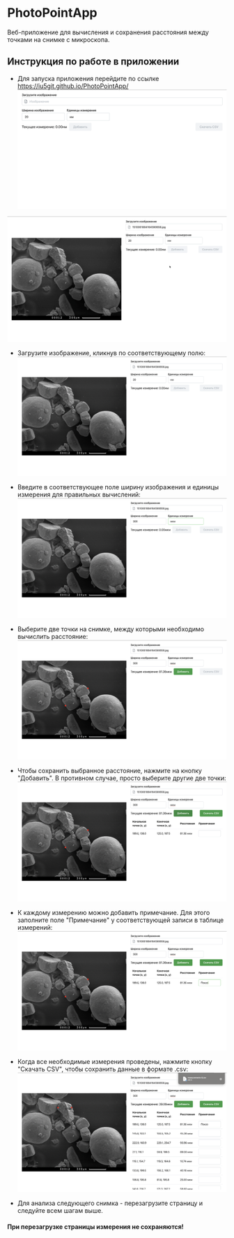 # PhotoPointApp
Веб-приложение для вычисления и сохранения расстояния между точками на снимке с микроскопа.




## Инструкция по работе в приложении

- Для запуска приложения перейдите по ссылке https://iu5git.github.io/PhotoPointApp/
![Image alt](photopointapp/screenshots/start.png)

![Image alt](photopointapp/screenshots/NIR.gif)

- Загрузите изображение, кликнув по соответствующему полю:
![Image alt](PhotoPointApp/screenshots/1.png)

- Введите в соответствующее поле ширину изображения и единицы измерения для правильных вычислений:
![Image alt](PhotoPointApp/screenshots/2.png)

- Выберите две точки на снимке, между которыми необходимо вычислить расстояние:
![Image alt](PhotoPointApp/screenshots/3.png)

- Чтобы сохранить выбранное расстояние, нажмите на кнопку "Добавить". В противном случае, просто выберите другие две точки:
![Image alt](PhotoPointApp/screenshots/4.png)

- К каждому измерению можно добавить примечание. Для этого заполните поле "Примечание" у соответствующей записи в таблице измерений:
![Image alt](PhotoPointApp/screenshots/5.png)

- Когда все необходимые измерения проведены, нажмите кнопку "Скачать CSV", чтобы сохранить данные в формате .csv:
![Image alt](PhotoPointApp/screenshots/6.png)

- Для анализа следующего снимка - перезагрузите страницу и следуйте всем шагам выше. 


#### При перезагрузке страницы измерения не сохраняются!